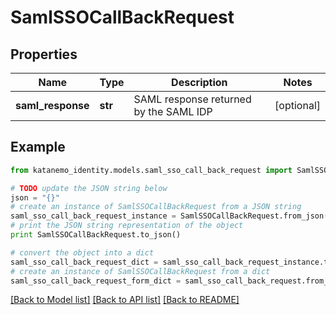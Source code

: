 # SamlSSOCallBackRequest


## Properties
Name | Type | Description | Notes
------------ | ------------- | ------------- | -------------
**saml_response** | **str** | SAML response returned by the SAML IDP | [optional] 

## Example

```python
from katanemo_identity.models.saml_sso_call_back_request import SamlSSOCallBackRequest

# TODO update the JSON string below
json = "{}"
# create an instance of SamlSSOCallBackRequest from a JSON string
saml_sso_call_back_request_instance = SamlSSOCallBackRequest.from_json(json)
# print the JSON string representation of the object
print SamlSSOCallBackRequest.to_json()

# convert the object into a dict
saml_sso_call_back_request_dict = saml_sso_call_back_request_instance.to_dict()
# create an instance of SamlSSOCallBackRequest from a dict
saml_sso_call_back_request_form_dict = saml_sso_call_back_request.from_dict(saml_sso_call_back_request_dict)
```
[[Back to Model list]](../README.md#documentation-for-models) [[Back to API list]](../README.md#documentation-for-api-endpoints) [[Back to README]](../README.md)


